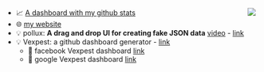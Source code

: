 

<img 
  align="right"
  src="https://github-readme-stats.vercel.app/api?username=MohammedAl-rowad&show_icons=true&theme=prussian&include_all_commits=true&count_private=true&langs_count=true"
/>

- 📈 [A dashboard with my github stats](https://mohammedal-rowad.github.io/vexpest_V2/#/dashboard/MohammedAl-rowad)
- 🌐 [my website](https://mohammedal-rowad.github.io/me/)
- 💡 pollux: **A drag and drop UI for creating fake JSON data** [video](https://youtu.be/4Kwv98RDoSM) - [link](https://mohammedal-rowad.github.io/pollux/)
- 💡 Vexpest: a github dashboard generator - [link](https://mohammedal-rowad.github.io/vexpest_V2/#/)
    - 💫 facebook Vexpest dashboard [link](https://mohammedal-rowad.github.io/vexpest_V2/#/dashboard/facebook)
    - 💫 google Vexpest dashboard [link](https://mohammedal-rowad.github.io/vexpest_V2/#/dashboard/google)
